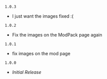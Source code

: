 `1.0.3`
- I just want the images fixed :(

`1.0.2`
- Fix the images on the ModPack page again

`1.0.1`
- fix images on the mod page

`1.0.0`
- *Initial  Release*
